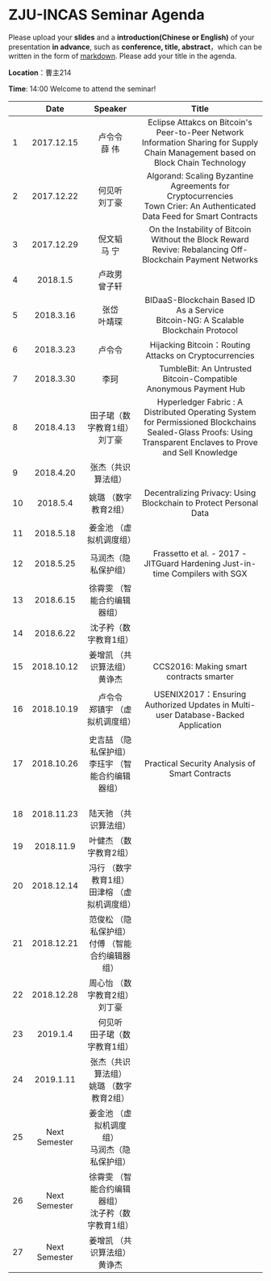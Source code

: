 # ZJU-INCAS  Seminar Agenda

Please upload your **slides** and a **introduction(Chinese or English)** of your presentation **in advance**,
such as **conference, title, abstract**，which can be written in the form of [markdown](http://sspai.com/25137). Please add your title in the agenda.

**Location**：曹主214

**Time**: 14:00  Welcome to attend the seminar!

|      |    Date    |   Speaker   |                  Title                   |
| ---- | :--------: | :---------: | :--------------------------------------: |
| 1    | 2017.12.15 | 卢令令<br>薛 伟  | Eclipse Attakcs on Bitcoin's Peer-to-Peer Network <br>Information Sharing for Supply Chain Management based on Block Chain Technology |
| 2    | 2017.12.22 | 何见听<br>刘丁豪  | Algorand: Scaling Byzantine Agreements for Cryptocurrencies <br> Town Crier: An Authenticated Data Feed for Smart Contracts |
| 3    | 2017.12.29 | 倪文韬 <br>马 宁 | On the Instability of Bitcoin Without the Block Reward <br> Revive: Rebalancing Off-Blockchain Payment Networks      |
| 4    |  2018.1.5  | 卢政男<br> 曾子轩 |                   <br>                   |
| 5    | 2018.3.16  | 张岱<br> 叶靖琛  |       BIDaaS-Blockchain Based ID As a Service            <br>   Bitcoin-NG: A Scalable Blockchain Protocol                |
| 6    | 2018.3.23  | 卢令令<br>   |      Hijacking Bitcoin：Routing Attacks on Cryptocurrencies   <br>                   |
| 7    | 2018.3.30  | 李珂<br>   |      TumbleBit: An Untrusted Bitcoin-Compatible Anonymous Payment Hub     |
| 8    | 2018.4.13  |田子珺（数字教育1组）<br>刘丁豪 |       Hyperledger Fabric : A Distributed Operating System for Permissioned Blockchains <br>   Sealed-Glass Proofs: Using Transparent Enclaves to Prove and Sell Knowledge              |
| 9   | 2018.4.20  | 张杰（共识算法组）|                        |
| 10   | 2018.5.4  |  姚璐 （数字教育2组）|    Decentralizing Privacy: Using Blockchain to Protect Personal Data|
| 11   | 2018.5.18  | 姜金池 （虚拟机调度组） |                                    |
| 12   | 2018.5.25 | 马润杰（隐私保护组）  |   Frassetto et al. - 2017 - JITGuard Hardening Just-in-time Compilers with SGX     |
| 13   | 2018.6.15  | 徐霄雯 （智能合约编辑器组） |                                 |
| 14   | 2018.6.22  | 沈子矜（数字教育1组） |                                 |
| 15   | 2018.10.12  | 姜增凯 （共识算法组）<br> 黄诤杰 |                   <br>CCS2016: Making smart contracts smarter                   |
| 16   | 2018.10.19  | 卢令令<br>郑镇宇 （虚拟机调度组）|       USENIX2017：Ensuring Authorized Updates in Multi-user Database-Backed Application   <br>                   |
| 17   | 2018.10.26  | 史吉喆 （隐私保护组）<br> 李珏宇 （智能合约编辑器组） |                   <br>Practical Security Analysis of Smart Contracts                   |
| 18   | 2018.11.23  |<br> 陆天驰 （共识算法组）|                   <br>                   |
| 19   | 2018.11.9  |   叶健杰 （数字教育2组）<br>|                   <br>                   |
| 20   | 2018.12.14  |  冯行 （数字教育1组）<br> 田津榕 （虚拟机调度组）|                   <br>                   |
| 21   | 2018.12.21  |  范俊松 （隐私保护组）<br>  付傅 （智能合约编辑器组）|                   <br>                   |
| 22   | 2018.12.28  |  周心怡 （数字教育2组） <br> 刘丁豪 |                   <br>                   |
| 23   | 2019.1.4  |  何见听 <br>田子珺（数字教育1组） |                   <br>                   |
| 24   | 2019.1.11  |  张杰（共识算法组）<br> 姚璐 （数字教育2组） |                   <br>                   |
| 25   | Next Semester  |  姜金池 （虚拟机调度组） <br> 马润杰（隐私保护组） |                   <br>                   |
| 26   | Next Semester  |   徐霄雯 （智能合约编辑器组）<br> 沈子矜（数字教育1组）  |                   <br>                   |
| 27   | Next Semester  | 姜增凯 （共识算法组）<br> 黄诤杰|                   <br>                   |
